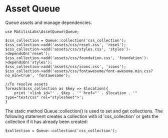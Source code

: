 Asset Queue
================

Queue assets and manage dependencies.

    use MatilisLabs\AssetQueue\Queue;

    $css_collection = Queue::collection('css_collection');
    $css_collection->add('assets/css/reset.css', 'reset');
    $css_collection->add('assets/css/styles.css', 'styles')->dependsOn('reset');
    $css_collection->add('assets/css/foundation.css', 'foundation')->dependsOn('styles');
    $css_collection->add('assets/css/icons.css', 'icons');            
    $css_collection->add('assets/css/fontawesome/font-awesome.min.css?no_min=true', 'fontawesome');
    
    //To resolve assets
    foreach($css_collection as $key => $location){
        print '<link id="' . $key . '" href="' . $location . '" type="text/css" rel="stylesheet">';
    }

The static method Queue::collection() is used to set and get collections. The following statement creates a collection with id 'css_collection' or gets the collection if it has already been created:

    $collection = Queue::collection('css_collection');


